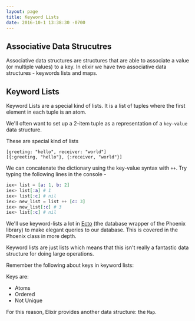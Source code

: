 ```yaml
---
layout: page
title: Keyword Lists
date: 2016-10-1 13:38:30 -0700
---
```


## Associative Data Strucutres

Associative data structures are structures that are able to associate a value (or multiple values) to a key. In elixir we have two associative data structures - keywords lists and maps.

## Keyword Lists

Keyword Lists are a special kind of lists. It is a list of tuples where the first element in each tuple is an atom.

We'll often want to set up a 2-item tuple as a representation of a `key-value` data structure.

These are special kind of lists

```
[greeting: "hello", receiver: "world"]
[{:greeting, "hello"}, {:receiver, "world"}]
```

We can concatenate the dictionary using the key-value syntax with `++`.
Try typing the following lines in the console -

```elixir
iex> list = [a: 1, b: 2]
iex> list[:a] # 1
iex> list[:c] # nil
iex> new_list = list ++ [c: 3]
iex> new_list[:c] # 3
iex> list[:c] # nil
```

We'll use keyword-lists a lot in [Ecto](https://github.com/elixir-ecto/ecto) (the database wrapper of the Phoenix library) to make elegant queries to our database. This is covered in the Phoenix class in more depth.

Keyword lists are just lists which means that this isn't really a fantastic data structure for doing large operations.

Remember the following about keys in keyword lists:

Keys are:
  * Atoms
  * Ordered
  * Not Unique

For this reason, Elixir provides another data structure: the `Map`.
